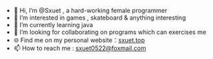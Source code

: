 - 👋 Hi, I’m @Sxuet , a hard-working female programmer
- 👀 I’m interested in games , skateboard & anything interesting 
- 🌱 I’m currently learning java 
- 💞️ I’m looking for collaborating on programs which can exercises me
- 🌐 Find me on my personal website：[sxuet.top](https://sxuet.top)
- 📫 How to reach me : sxuet0522@foxmail.com

<!---
1065464173/1065464173 is a ✨ special ✨ repository because its `README.md` (this file) appears on your GitHub profile.
You can click the Preview link to take a look at your changes.
--->

